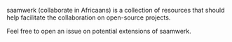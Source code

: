 saamwerk (collaborate in Africaans) is a collection of resources that should 
help facilitate the collaboration on open-source projects.

Feel free to open an issue on potential extensions of saamwerk.
